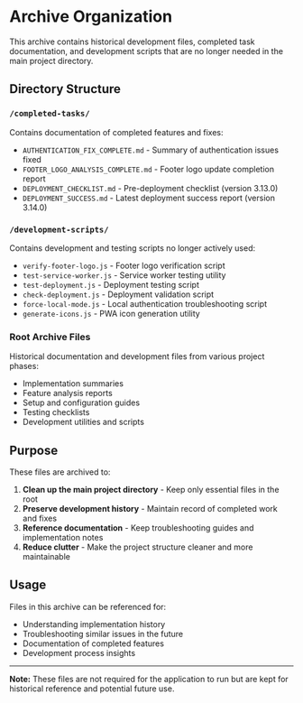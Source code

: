 # Archive Organization

This archive contains historical development files, completed task documentation, and development scripts that are no longer needed in the main project directory.

## Directory Structure

### `/completed-tasks/`
Contains documentation of completed features and fixes:
- `AUTHENTICATION_FIX_COMPLETE.md` - Summary of authentication issues fixed
- `FOOTER_LOGO_ANALYSIS_COMPLETE.md` - Footer logo update completion report
- `DEPLOYMENT_CHECKLIST.md` - Pre-deployment checklist (version 3.13.0)
- `DEPLOYMENT_SUCCESS.md` - Latest deployment success report (version 3.14.0)

### `/development-scripts/`
Contains development and testing scripts no longer actively used:
- `verify-footer-logo.js` - Footer logo verification script
- `test-service-worker.js` - Service worker testing utility
- `test-deployment.js` - Deployment testing script
- `check-deployment.js` - Deployment validation script
- `force-local-mode.js` - Local authentication troubleshooting script
- `generate-icons.js` - PWA icon generation utility

### Root Archive Files
Historical documentation and development files from various project phases:
- Implementation summaries
- Feature analysis reports
- Setup and configuration guides
- Testing checklists
- Development utilities and scripts

## Purpose

These files are archived to:
1. **Clean up the main project directory** - Keep only essential files in the root
2. **Preserve development history** - Maintain record of completed work and fixes
3. **Reference documentation** - Keep troubleshooting guides and implementation notes
4. **Reduce clutter** - Make the project structure cleaner and more maintainable

## Usage

Files in this archive can be referenced for:
- Understanding implementation history
- Troubleshooting similar issues in the future
- Documentation of completed features
- Development process insights

---

**Note:** These files are not required for the application to run but are kept for historical reference and potential future use.
